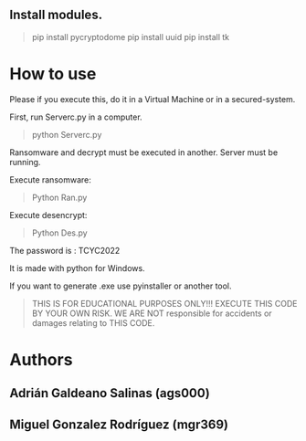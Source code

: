 
## Install modules.
> pip install pycryptodome
> pip install uuid
> pip install tk

# How to use

Please if you execute this, do it in a Virtual Machine or in a secured-system.


First, run Serverc.py in a computer.

> python Serverc.py


Ransomware and decrypt must be executed in another. Server must be 
running.

Execute ransomware:

> Python Ran.py 

Execute desencrypt:

> Python Des.py

The password is : TCYC2022


It is made with python for Windows.

If you want to generate .exe use pyinstaller or another tool. 


> THIS IS FOR EDUCATIONAL PURPOSES ONLY!!! EXECUTE THIS CODE BY YOUR OWN RISK. WE ARE NOT responsible for accidents or damages relating to THIS CODE.


# Authors

## Adrián Galdeano Salinas (ags000)
## Miguel Gonzalez Rodríguez (mgr369)
